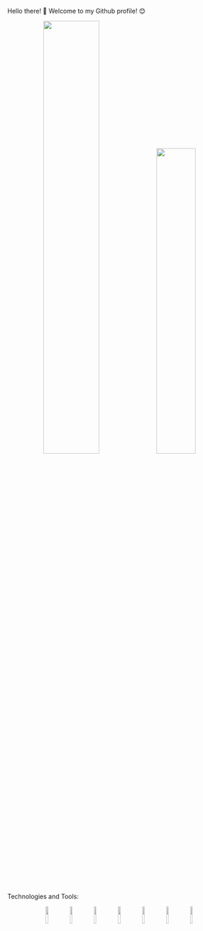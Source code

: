 Hello there! 👋
Welcome to my Github profile! 😊
<p align="center">
  <img width="50%" src="https://github-readme-stats.vercel.app/api?username=ArtTrof&show_icons=true&theme=radical" />
  <img width="42%" src="https://github-readme-stats.vercel.app/api/top-langs/?username=ArtTrof&layout=compact&theme=radical" />
</p>
Technologies and Tools:
<p align="center">
  <img width="10%" src="https://img.shields.io/badge/java-%23ED8B00.svg?style=for-the-badge&logo=java&logoColor=white" />
  <img width="10%" src="https://img.shields.io/badge/spring-%236DB33F.svg?style=for-the-badge&logo=spring&logoColor=white" />
  <img width="10%" src="https://img.shields.io/badge/mysql-%2300f.svg?style=for-the-badge&logo=mysql&logoColor=white" />
  <img width="10%" src="https://img.shields.io/badge/postgres-%23316192.svg?style=for-the-badge&logo=postgresql&logoColor=white" />
  <img width="10%" src="https://img.shields.io/badge/Hibernate-59666C?style=for-the-badge&logo=Hibernate&logoColor=white" />
  <img width="10%" src="https://img.shields.io/badge/Windows-0078D6?style=for-the-badge&logo=windows&logoColor=white" />
  <img width="10%" src="https://img.shields.io/badge/github-%23121011.svg?style=for-the-badge&logo=github&logoColor=white" />
</p>
